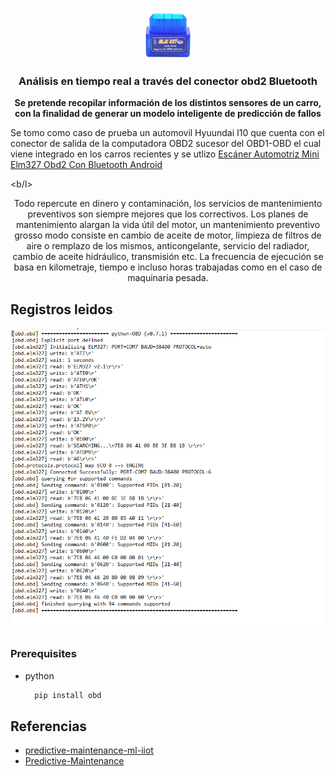 



<!-- PROJECT LOGO -->
<br />
<p align="center">
  <a href="https://github.com/othneildrew/Best-README-Template">
    <img src="images/obd_bt.PNG" alt="Logo" width="80" height="80">
  </a>

  <h3 align="center">Análisis en tiempo real a través del conector obd2 Bluetooth</h3>

  <p align="center">
    <b> Se pretende recopilar información de los distintos sensores de un carro, con la finalidad de generar un modelo inteligente de predicción de fallos</b>
  </p>




Se tomo como caso de prueba un automovil Hyuundai I10 que cuenta con el conector de salida de la computadora OBD2 sucesor del OBD1-OBD el cual viene integrado en los carros recientes y se utlizo [Escáner Automotriz Mini Elm327 Obd2 Con Bluetooth Android](https://articulo.mercadolibre.com.mx/MLM-801989741-escaner-automotriz-mini-elm327-obd2-con-bluetooth-android-_JM?quantity=1)

<b/l>
  <p align="center">
  Todo repercute en dinero y contaminación, los servicios de mantenimiento preventivos son siempre mejores que los correctivos.
 Los planes de mantenimiento alargan la vida útil del motor, un mantenimiento preventivo grosso modo consiste en cambio de aceite de motor, limpieza de filtros de aire o remplazo de los mismos, anticongelante, servicio del radiador, cambio de aceite hidráulico, transmisión etc. La frecuencia de ejecución se basa en kilometraje, tiempo e incluso horas trabajadas como en el caso de maquinaria pesada.
  

</p>

<!-- ABOUT THE PROJECT -->
## Registros leidos

[![Product Name Screen Shot][product-screenshot]](https://example.com)


### Prerequisites
* python
  ```sh
    pip install obd
  ```
<!-- ACKNOWLEDGEMENTS -->
## Referencias
* [predictive-maintenance-ml-iiot](https://www.kaggle.com/billstuart/predictive-maintenance-ml-iiot)
* [Predictive-Maintenance](https://gallery.azure.ai/Experiment/Predictive-Maintenance-Step-1-of-3-data-preparation-and-feature-engineering-2)




<!-- IMAGENES -->
[product-screenshot]: images/obd_1.PNG
